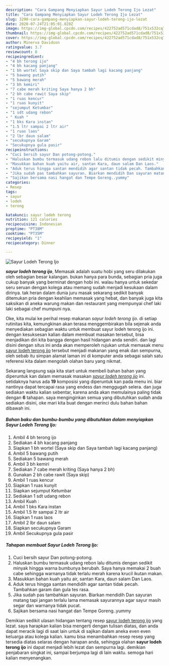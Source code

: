 ```yaml
---
description: "Cara Gampang Menyiapkan Sayur Lodeh Terong Ijo Lezat"
title: "Cara Gampang Menyiapkan Sayur Lodeh Terong Ijo Lezat"
slug: 3290-cara-gampang-menyiapkan-sayur-lodeh-terong-ijo-lezat
date: 2020-07-24T21:05:01.828Z
image: https://img-global.cpcdn.com/recipes/422752ad571cdad8/751x532cq70/sayur-lodeh-terong-ijo-foto-resep-utama.jpg
thumbnail: https://img-global.cpcdn.com/recipes/422752ad571cdad8/751x532cq70/sayur-lodeh-terong-ijo-foto-resep-utama.jpg
cover: https://img-global.cpcdn.com/recipes/422752ad571cdad8/751x532cq70/sayur-lodeh-terong-ijo-foto-resep-utama.jpg
author: Minerva Davidson
ratingvalue: 3.7
reviewcount: 8
recipeingredient:
- "4 bh terong ijo"
- "4 bh kacang panjang"
- "1 bh wortel Saya skip dan Saya tambah lagi kacang panjang"
- "5 bawang putih"
- "5 bawang merah"
- "3 bh kemiri"
- "7 cabe merah kriting Saya hanya 2 bh"
- "2 bh cabe rawit Saya skip"
- "1 ruas kencur"
- "1 ruas kunyit"
- "sejumput Ketumbar"
- "1 sdt udang rebon"
- " Kuah "
- "1 bks Kara instan"
- "1.5 ltr sampai 2 ltr air"
- "1 ruas laos"
- "2 lbr daun salam"
- "secukupnya Garam"
- "Secukupnya gula pasir"
recipeinstructions:
- "Cuci bersih sayur Dan potong-potong."
- "Haluskan bumbu termasuk udang rebon lalu ditumis dengan sedikit minyak hingga warna bumbunya berubah. Saya hanya memakai 2 buah cabe sehingga warnanya tidak terlalu merah karena krucil ikutan makan."
- "Masukkan bahan kuah yaitu air, santan Kara, daun salam Dan Laos."
- "Aduk terus hingga santan mendidih agar santan tidak pecah. Tambahkan garam dan gula tes rasa."
- "Jika sudah pas tambahkan sayuran. Biarkan mendidih Dan sayuran matang tapi jangan terlalu lama memasak sayurannya agar sayur masih segar dan warnanya tidak pucat."
- "Sajikan bersama nasi hangat dan Tempe Goreng..yummy"
categories:
- Resep
tags:
- sayur
- lodeh
- terong

katakunci: sayur lodeh terong 
nutrition: 121 calories
recipecuisine: Indonesian
preptime: "PT38M"
cooktime: "PT35M"
recipeyield: "1"
recipecategory: Dinner

---
```



![Sayur Lodeh Terong Ijo](https://img-global.cpcdn.com/recipes/422752ad571cdad8/751x532cq70/sayur-lodeh-terong-ijo-foto-resep-utama.jpg)

<b><i>sayur lodeh terong ijo</i></b>, Memasak adalah suatu hobi yang seru dilakukan oleh sebagian besar kalangan. bukan hanya para bunda, sebagian pria juga cukup banyak yang berminat dengan hobi ini. walau hanya untuk sekedar seru seruan dengan kolega atau memang sudah menjadi kesukaan dalam dirinya. tak heran dalam dunia juru masak sekarang sedikit banyak ditemukan pria dengan keahlian memasak yang hebat, dan banyak juga kita saksikan di aneka warung makan dan restaurant yang mempunyai chef laki laki sebagai chef mumpuni nya.

Oke, kita mulai ke perihal resep makanan <i>sayur lodeh terong ijo</i>. di setiap rutinitas kita, kemungkinan akan terasa menggembirakan bila sejenak anda menyediakan sebagian waktu untuk membuat sayur lodeh terong ijo ini. dengan kesuksesan kalian dalam membuat masakan tersebut, bisa menjadikan diri kita bangga dengan hasil hidangan anda sendiri. dan lagi disini dengan situs ini anda akan memperoleh rujukan untuk memasak menu <u>sayur lodeh terong ijo</u> tersebut menjadi makanan yang enak dan sempurna, oleh sebab itu simpan alamat laman ini di komputer anda sebagai salah satu referensi kita dalam mengolah olahan baru yang nikmat.




Sekarang langsung saja kita start untuk membeli bahan bahan yang diperuntuk kan dalam memasak masakan <u><i>sayur lodeh terong ijo</i></u> ini. setidaknya harus ada <b>19</b> komposisi yang diperuntuk kan pada menu ini. biar nantinya dapat tercapai rasa yang endess dan menggugah selera. dan juga sediakan waktu kalian sebentar, karena anda akan memulainya paling tidak dengan <b>6</b> tahapan. saya menginginkan semua yang dibutuhkan sudah anda sediakan disini, oke mari kita buat dengan merinci dulu bahan bahan dibawah ini.

<!--inarticleads1-->

##### Bahan baku dan bumbu-bumbu yang dibutuhkan dalam menyiapkan Sayur Lodeh Terong Ijo:

1. Ambil 4 bh terong ijo
1. Sediakan 4 bh kacang panjang
1. Siapkan 1 bh wortel (Saya skip dan Saya tambah lagi kacang panjang)
1. Ambil 5 bawang putih
1. Sediakan 5 bawang merah
1. Ambil 3 bh kemiri
1. Sediakan 7 cabe merah kriting (Saya hanya 2 bh)
1. Gunakan 2 bh cabe rawit (Saya skip)
1. Ambil 1 ruas kencur
1. Siapkan 1 ruas kunyit
1. Siapkan sejumput Ketumbar
1. Sediakan 1 sdt udang rebon
1. Ambil  Kuah :
1. Ambil 1 bks Kara instan
1. Ambil 1.5 ltr sampai 2 ltr air
1. Siapkan 1 ruas laos
1. Ambil 2 lbr daun salam
1. Siapkan secukupnya Garam
1. Ambil Secukupnya gula pasir




<!--inarticleads2-->

##### Tahapan membuat Sayur Lodeh Terong Ijo:

1. Cuci bersih sayur Dan potong-potong.
1. Haluskan bumbu termasuk udang rebon lalu ditumis dengan sedikit minyak hingga warna bumbunya berubah. Saya hanya memakai 2 buah cabe sehingga warnanya tidak terlalu merah karena krucil ikutan makan.
1. Masukkan bahan kuah yaitu air, santan Kara, daun salam Dan Laos.
1. Aduk terus hingga santan mendidih agar santan tidak pecah. Tambahkan garam dan gula tes rasa.
1. Jika sudah pas tambahkan sayuran. Biarkan mendidih Dan sayuran matang tapi jangan terlalu lama memasak sayurannya agar sayur masih segar dan warnanya tidak pucat.
1. Sajikan bersama nasi hangat dan Tempe Goreng..yummy




Demikian sedikit ulasan hidangan tentang resep <u>sayur lodeh terong ijo</u> yang lezat. saya harapkan kalian bisa mengerti dengan tulisan diatas, dan anda dapat meracik lagi di saat lain untuk di sajikan dalam aneka even even keluarga atau kolega kalian. kamu bisa menambahkan resep resep yang tersedia diatas selaras dengan harapan anda, sehingga olahan <b>sayur lodeh terong ijo</b> ini dapat menjadi lebih lezat dan sempurna lagi. demikian penjabaran singkat ini, sampai berjumpa lagi di lain waktu. semoga hari kalian menyenangkan.
